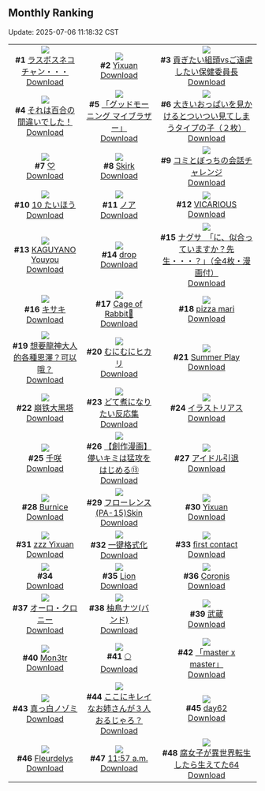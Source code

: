 ## Monthly Ranking
Update: 2025-07-06 11:18:32 CST

|      |      |      |
| :----: | :----: | :----: |
| ![](https://i.pixiv.re/c/240x480/img-master/img/2025/06/07/00/01/49/131256103_p0_master1200.jpg)<br>**#1** [ラスボスネコチャン・・・](https://www.pixiv.net/artworks/131256103)<br>[Download](https://i.pixiv.re/img-original/img/2025/06/07/00/01/49/131256103_p0.jpg) | ![](https://i.pixiv.re/c/240x480/img-master/img/2025/06/11/15/52/38/131267226_p0_master1200.jpg)<br>**#2** [Yixuan](https://www.pixiv.net/artworks/131267226)<br>[Download](https://i.pixiv.re/img-original/img/2025/06/11/15/52/38/131267226_p0.jpg) | ![](https://i.pixiv.re/c/240x480/img-master/img/2025/06/07/21/24/49/131289730_p0_master1200.jpg)<br>**#3** [貢ぎたい組頭vsご遠慮したい保健委員長](https://www.pixiv.net/artworks/131289730)<br>[Download](https://i.pixiv.re/img-original/img/2025/06/07/21/24/49/131289730_p0.png) |
| ![](https://i.pixiv.re/c/240x480/img-master/img/2025/06/07/00/00/11/131256005_p0_master1200.jpg)<br>**#4** [それは百合の間違いでした！](https://www.pixiv.net/artworks/131256005)<br>[Download](https://i.pixiv.re/img-original/img/2025/06/07/00/00/11/131256005_p0.png) | ![](https://i.pixiv.re/c/240x480/img-master/img/2025/06/07/06/02/09/131264377_p0_master1200.jpg)<br>**#5** [「グッドモーニング マイブラザー」](https://www.pixiv.net/artworks/131264377)<br>[Download](https://i.pixiv.re/img-original/img/2025/06/07/06/02/09/131264377_p0.png) | ![](https://i.pixiv.re/c/240x480/img-master/img/2025/06/07/18/33/22/131282601_p0_master1200.jpg)<br>**#6** [大きいおっぱいを見かけるとついつい見てしまうタイプの子（２枚）](https://www.pixiv.net/artworks/131282601)<br>[Download](https://i.pixiv.re/img-original/img/2025/06/07/18/33/22/131282601_p0.jpg) |
| ![](https://i.pixiv.re/c/240x480/img-master/img/2025/06/05/15/39/31/131202421_p0_master1200.jpg)<br>**#7** [♡](https://www.pixiv.net/artworks/131202421)<br>[Download](https://i.pixiv.re/img-original/img/2025/06/05/15/39/31/131202421_p0.jpg) | ![](https://i.pixiv.re/c/240x480/img-master/img/2025/06/07/00/00/16/131256060_p0_master1200.jpg)<br>**#8** [Skirk](https://www.pixiv.net/artworks/131256060)<br>[Download](https://i.pixiv.re/img-original/img/2025/06/07/00/00/16/131256060_p0.png) | ![](https://i.pixiv.re/c/240x480/img-master/img/2025/06/06/00/00/10/131219303_p0_master1200.jpg)<br>**#9** [コミとぼっちの会話チャレンジ](https://www.pixiv.net/artworks/131219303)<br>[Download](https://i.pixiv.re/img-original/img/2025/06/06/00/00/10/131219303_p0.png) |
| ![](https://i.pixiv.re/c/240x480/img-master/img/2025/06/07/21/29/22/131289934_p0_master1200.jpg)<br>**#10** [10 たいほう](https://www.pixiv.net/artworks/131289934)<br>[Download](https://i.pixiv.re/img-original/img/2025/06/07/21/29/22/131289934_p0.jpg) | ![](https://i.pixiv.re/c/240x480/img-master/img/2025/06/06/23/16/02/131253384_p0_master1200.jpg)<br>**#11** [ノア](https://www.pixiv.net/artworks/131253384)<br>[Download](https://i.pixiv.re/img-original/img/2025/06/06/23/16/02/131253384_p0.png) | ![](https://i.pixiv.re/c/240x480/img-master/img/2025/06/06/00/00/12/131219314_p0_master1200.jpg)<br>**#12** [VICARIOUS](https://www.pixiv.net/artworks/131219314)<br>[Download](https://i.pixiv.re/img-original/img/2025/06/06/00/00/12/131219314_p0.png) |
| ![](https://i.pixiv.re/c/240x480/img-master/img/2025/06/05/20/15/25/131210085_p0_master1200.jpg)<br>**#13** [KAGUYANO Youyou](https://www.pixiv.net/artworks/131210085)<br>[Download](https://i.pixiv.re/img-original/img/2025/06/05/20/15/25/131210085_p0.jpg) | ![](https://i.pixiv.re/c/240x480/img-master/img/2025/06/08/00/00/10/131296571_p0_master1200.jpg)<br>**#14** [drop](https://www.pixiv.net/artworks/131296571)<br>[Download](https://i.pixiv.re/img-original/img/2025/06/08/00/00/10/131296571_p0.png) | ![](https://i.pixiv.re/c/240x480/img-master/img/2025/06/08/10/00/06/131309867_p0_master1200.jpg)<br>**#15** [ナグサ　「に、似合っていますか？先生・・・？」（全4枚・漫画付）](https://www.pixiv.net/artworks/131309867)<br>[Download](https://i.pixiv.re/img-original/img/2025/06/08/10/00/06/131309867_p0.jpg) |
| ![](https://i.pixiv.re/c/240x480/img-master/img/2025/06/07/19/30/01/131284766_p0_master1200.jpg)<br>**#16** [キサキ](https://www.pixiv.net/artworks/131284766)<br>[Download](https://i.pixiv.re/img-original/img/2025/06/07/19/30/01/131284766_p0.jpg) | ![](https://i.pixiv.re/c/240x480/img-master/img/2025/06/07/12/12/02/131271889_p0_master1200.jpg)<br>**#17** [Cage of Rabbit🐇](https://www.pixiv.net/artworks/131271889)<br>[Download](https://i.pixiv.re/img-original/img/2025/06/07/12/12/02/131271889_p0.jpg) | ![](https://i.pixiv.re/c/240x480/img-master/img/2025/06/06/19/08/02/131243549_p0_master1200.jpg)<br>**#18** [pizza mari](https://www.pixiv.net/artworks/131243549)<br>[Download](https://i.pixiv.re/img-original/img/2025/06/06/19/08/02/131243549_p0.png) |
| ![](https://i.pixiv.re/c/240x480/img-master/img/2025/06/06/14/58/10/131236740_p0_master1200.jpg)<br>**#19** [想要龍神大人的各種恩澤？可以哦？](https://www.pixiv.net/artworks/131236740)<br>[Download](https://i.pixiv.re/img-original/img/2025/06/06/14/58/10/131236740_p0.jpg) | ![](https://i.pixiv.re/c/240x480/img-master/img/2025/06/07/20/23/12/131286953_p0_master1200.jpg)<br>**#20** [むにむにヒカリ](https://www.pixiv.net/artworks/131286953)<br>[Download](https://i.pixiv.re/img-original/img/2025/06/07/20/23/12/131286953_p0.png) | ![](https://i.pixiv.re/c/240x480/img-master/img/2025/06/08/12/00/52/131300120_p0_master1200.jpg)<br>**#21** [Summer Play](https://www.pixiv.net/artworks/131300120)<br>[Download](https://i.pixiv.re/img-original/img/2025/06/08/12/00/52/131300120_p0.png) |
| ![](https://i.pixiv.re/c/240x480/img-master/img/2025/06/07/16/48/19/131279060_p0_master1200.jpg)<br>**#22** [崩铁大黑塔](https://www.pixiv.net/artworks/131279060)<br>[Download](https://i.pixiv.re/img-original/img/2025/06/07/16/48/19/131279060_p0.jpg) | ![](https://i.pixiv.re/c/240x480/img-master/img/2025/06/07/00/00/09/131255986_p0_master1200.jpg)<br>**#23** [どて煮になりたい反応集](https://www.pixiv.net/artworks/131255986)<br>[Download](https://i.pixiv.re/img-original/img/2025/06/07/00/00/09/131255986_p0.png) | ![](https://i.pixiv.re/c/240x480/img-master/img/2025/06/05/22/00/06/131214235_p0_master1200.jpg)<br>**#24** [イラストリアス](https://www.pixiv.net/artworks/131214235)<br>[Download](https://i.pixiv.re/img-original/img/2025/06/05/22/00/06/131214235_p0.jpg) |
| ![](https://i.pixiv.re/c/240x480/img-master/img/2025/06/05/00/30/05/131186366_p0_master1200.jpg)<br>**#25** [千咲](https://www.pixiv.net/artworks/131186366)<br>[Download](https://i.pixiv.re/img-original/img/2025/06/05/00/30/05/131186366_p0.jpg) | ![](https://i.pixiv.re/c/240x480/img-master/img/2025/06/06/00/04/37/131219914_p0_master1200.jpg)<br>**#26** [【創作漫画】儚いキミは猛攻をはじめる⑬](https://www.pixiv.net/artworks/131219914)<br>[Download](https://i.pixiv.re/img-original/img/2025/06/06/00/04/37/131219914_p0.jpg) | ![](https://i.pixiv.re/c/240x480/img-master/img/2025/06/07/10/56/40/131269823_p0_master1200.jpg)<br>**#27** [アイドル引退](https://www.pixiv.net/artworks/131269823)<br>[Download](https://i.pixiv.re/img-original/img/2025/06/07/10/56/40/131269823_p0.png) |
| ![](https://i.pixiv.re/c/240x480/img-master/img/2025/06/07/00/30/03/131257754_p0_master1200.jpg)<br>**#28** [Burnice](https://www.pixiv.net/artworks/131257754)<br>[Download](https://i.pixiv.re/img-original/img/2025/06/07/00/30/03/131257754_p0.jpg) | ![](https://i.pixiv.re/c/240x480/img-master/img/2025/06/07/19/07/33/131283962_p0_master1200.jpg)<br>**#29** [フローレンス(PA-15)Skin](https://www.pixiv.net/artworks/131283962)<br>[Download](https://i.pixiv.re/img-original/img/2025/06/07/19/07/33/131283962_p0.jpg) | ![](https://i.pixiv.re/c/240x480/img-master/img/2025/06/06/00/54/04/131221837_p0_master1200.jpg)<br>**#30** [Yixuan](https://www.pixiv.net/artworks/131221837)<br>[Download](https://i.pixiv.re/img-original/img/2025/06/06/00/54/04/131221837_p0.png) |
| ![](https://i.pixiv.re/c/240x480/img-master/img/2025/06/05/18/10/08/131206066_p0_master1200.jpg)<br>**#31** [zzz Yixuan](https://www.pixiv.net/artworks/131206066)<br>[Download](https://i.pixiv.re/img-original/img/2025/06/05/18/10/08/131206066_p0.jpg) | ![](https://i.pixiv.re/c/240x480/img-master/img/2025/06/07/01/40/16/131259957_p0_master1200.jpg)<br>**#32** [一键格式化](https://www.pixiv.net/artworks/131259957)<br>[Download](https://i.pixiv.re/img-original/img/2025/06/07/01/40/16/131259957_p0.jpg) | ![](https://i.pixiv.re/c/240x480/img-master/img/2025/06/05/00/00/11/131184797_p0_master1200.jpg)<br>**#33** [first contact](https://www.pixiv.net/artworks/131184797)<br>[Download](https://i.pixiv.re/img-original/img/2025/06/05/00/00/11/131184797_p0.png) |
| ![](https://s.pximg.net/common/images/limit_unviewable_s.png)<br>**#34** [](https://www.pixiv.net/artworks/131328969)<br>[Download](https://s.pximg.net/common/images/limit_unviewable_s.png) | ![](https://i.pixiv.re/c/240x480/img-master/img/2025/06/08/09/13/29/131308893_p0_master1200.jpg)<br>**#35** [Lion](https://www.pixiv.net/artworks/131308893)<br>[Download](https://i.pixiv.re/img-original/img/2025/06/08/09/13/29/131308893_p0.png) | ![](https://i.pixiv.re/c/240x480/img-master/img/2025/06/07/13/46/13/131274225_p0_master1200.jpg)<br>**#36** [Coronis](https://www.pixiv.net/artworks/131274225)<br>[Download](https://i.pixiv.re/img-original/img/2025/06/07/13/46/13/131274225_p0.jpg) |
| ![](https://i.pixiv.re/c/240x480/img-master/img/2025/06/09/08/42/39/131352949_p0_master1200.jpg)<br>**#37** [オーロ・クロニー](https://www.pixiv.net/artworks/131352949)<br>[Download](https://i.pixiv.re/img-original/img/2025/06/09/08/42/39/131352949_p0.png) | ![](https://i.pixiv.re/c/240x480/img-master/img/2025/06/07/01/05/35/131258974_p0_master1200.jpg)<br>**#38** [柚鳥ナツ(バンド)](https://www.pixiv.net/artworks/131258974)<br>[Download](https://i.pixiv.re/img-original/img/2025/06/07/01/05/35/131258974_p0.png) | ![](https://i.pixiv.re/c/240x480/img-master/img/2025/06/06/19/04/49/131243437_p0_master1200.jpg)<br>**#39** [武蔵](https://www.pixiv.net/artworks/131243437)<br>[Download](https://i.pixiv.re/img-original/img/2025/06/06/19/04/49/131243437_p0.jpg) |
| ![](https://i.pixiv.re/c/240x480/img-master/img/2025/06/06/18/00/15/131240980_p0_master1200.jpg)<br>**#40** [Mon3tr](https://www.pixiv.net/artworks/131240980)<br>[Download](https://i.pixiv.re/img-original/img/2025/06/06/18/00/15/131240980_p0.jpg) | ![](https://i.pixiv.re/c/240x480/img-master/img/2025/06/06/00/30/01/131220954_p0_master1200.jpg)<br>**#41** [🌕](https://www.pixiv.net/artworks/131220954)<br>[Download](https://i.pixiv.re/img-original/img/2025/06/06/00/30/01/131220954_p0.png) | ![](https://i.pixiv.re/c/240x480/img-master/img/2025/06/09/00/00/11/131341555_p0_master1200.jpg)<br>**#42** [「master x master」](https://www.pixiv.net/artworks/131341555)<br>[Download](https://i.pixiv.re/img-original/img/2025/06/09/00/00/11/131341555_p0.jpg) |
| ![](https://i.pixiv.re/c/240x480/img-master/img/2025/06/07/06/37/07/131264891_p0_master1200.jpg)<br>**#43** [真っ白ノゾミ](https://www.pixiv.net/artworks/131264891)<br>[Download](https://i.pixiv.re/img-original/img/2025/06/07/06/37/07/131264891_p0.png) | ![](https://i.pixiv.re/c/240x480/img-master/img/2025/06/06/00/00/30/131219457_p0_master1200.jpg)<br>**#44** [ここにキレイなお姉さんが３人おるじゃろ？](https://www.pixiv.net/artworks/131219457)<br>[Download](https://i.pixiv.re/img-original/img/2025/06/06/00/00/30/131219457_p0.jpg) | ![](https://i.pixiv.re/c/240x480/img-master/img/2025/06/07/01/49/57/131260185_p0_master1200.jpg)<br>**#45** [day62](https://www.pixiv.net/artworks/131260185)<br>[Download](https://i.pixiv.re/img-original/img/2025/06/07/01/49/57/131260185_p0.jpg) |
| ![](https://i.pixiv.re/c/240x480/img-master/img/2025/06/05/12/00/07/131198444_p0_master1200.jpg)<br>**#46** [Fleurdelys](https://www.pixiv.net/artworks/131198444)<br>[Download](https://i.pixiv.re/img-original/img/2025/06/05/12/00/07/131198444_p0.png) | ![](https://i.pixiv.re/c/240x480/img-master/img/2025/06/07/00/03/54/131256581_p0_master1200.jpg)<br>**#47** [11:57 a.m.](https://www.pixiv.net/artworks/131256581)<br>[Download](https://i.pixiv.re/img-original/img/2025/06/07/00/03/54/131256581_p0.jpg) | ![](https://i.pixiv.re/c/240x480/img-master/img/2025/06/08/21/58/40/131271721_p0_master1200.jpg)<br>**#48** [腐女子が異世界転生したら生えてた64](https://www.pixiv.net/artworks/131271721)<br>[Download](https://i.pixiv.re/img-original/img/2025/06/08/21/58/40/131271721_p0.jpg) |
